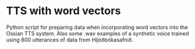 # TTS with word vectors

Python script for preparing data when incorporating word vectors into the Ossian TTS system. 
Also some .wav examples of a synthetic voice trained using 800 utterances of data from Hljóðbókasafnið.
